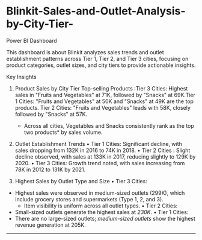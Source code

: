 # Blinkit-Sales-and-Outlet-Analysis-by-City-Tier-
Power BI Dashboard


This dashboard is about Blinkit analyzes sales trends and outlet establishment patterns across Tier 1, Tier 2, and Tier 3 cities, focusing on product categories, outlet sizes, and city tiers to provide actionable insights.

Key Insights

1. Product Sales by City Tier
Top-selling Products :Tier 3 Cities: Highest sales in "Fruits and Vegetables" at 71K, followed by "Snacks" at 69K.Tier 1 Cities: "Fruits and Vegetables" at 50K and "Snacks" at 49K are the top products.
Tier 2 Cities: "Fruits and Vegetables" leads with 58K, closely followed by "Snacks" at 57K.
     - Across all cities, Vegetables and Snacks consistently rank as the top two products* by sales volume.

2. Outlet Establishment Trends
  •	Tier 1 Cities: Significant decline, with sales dropping from 132K in 2016 to 74K in 2018.
  •	Tier 2 Cities : Slight decline observed, with sales at 133K in 2017, reducing slightly to 129K by 2020.
  •	Tier 3 Cities: Growth trend noted, with sales increasing from 78K in 2012 to 131K by 2021.

3. Highest Sales by Outlet Type and Size
•	Tier 3 Cities:
-	Highest sales were observed in medium-sized outlets (299K), which include grocery stores and supermarkets (Type 1, 2, and 3).
     - Item visibility is uniform across all outlet types.
•	Tier 2 Cities:
-	Small-sized outlets generate the highest sales at *230K*.
•	Tier 1 Cities:
-	There are no large-sized outlets; *medium-sized outlets* show the highest revenue generation at 205K.

--- 

